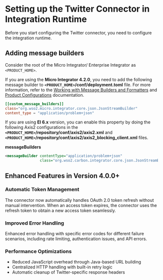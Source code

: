 # Setting up the Twitter Connector in Integration Runtime

Before you start configuring the Twitter connector, you need to configure the integration runtime.

## Adding message builders

Consider the root of the Micro Integrator/ Enterprise Integrator as `<PRODUCT_HOME>`.

If you are using the **Micro Integrator 4.2.0**, you need to add the following message builder to **`<PRODUCT_HOME>`/conf/deployment.toml** file. For more information, refer to the [Working with Message Builders and Formatters]({{base_path}}/install-and-setup/setup/message-builders-formatters/message-builders-and-formatters) and [Product Configurations]({{base_path}}/reference/config-catalog-mi/) documentation.

```toml
[[custom_message_builders]]
class="org.wso2.micro.integrator.core.json.JsonStreamBuilder"
content_type = "application/problem+json"
```

If you are using **EI 6.x** version, you can enable this property by doing the following Axis2 configurations in the **`<PRODUCT_HOME>`/repository/conf/axis2/axis2.xml** and **`<PRODUCT_HOME>`/repository/conf/axis2/axis2_blocking_client.xml** files.

**messageBuilders**

```xml
<messageBuilder contentType="application/problem+json"
                class="org.wso2.carbon.integrator.core.json.JsonStreamBuilder"/>
```

## Enhanced Features in Version 4.0.0+

### Automatic Token Management
The connector now automatically handles OAuth 2.0 token refresh without manual intervention. When an access token expires, the connector uses the refresh token to obtain a new access token seamlessly.

### Improved Error Handling
Enhanced error handling with specific error codes for different failure scenarios, including rate limiting, authentication issues, and API errors.

### Performance Optimizations
- Reduced JavaScript overhead through Java-based URL building
- Centralized HTTP handling with built-in retry logic
- Automatic cleanup of Twitter-specific response headers
